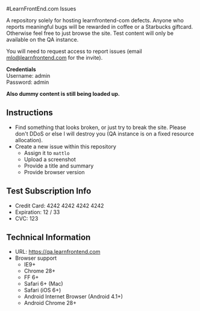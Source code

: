 #LearnFrontEnd.com Issues

A repository solely for hosting learnfrontend-com defects. Anyone who reports meaningful bugs will be rewarded in coffee or a Starbucks giftcard. Otherwise feel free to just browse the site. Test content will only be available on the QA instance.

You will need to request access to report issues (email mlo@learnfrontend.com for the invite).

**Credentials**   
Username: admin   
Password: admin   

**Also dummy content is still being loaded up.**

## Instructions
- Find something that looks broken, or just try to break the site. Please don't DDoS or else I will destroy you (QA instance is on a fixed resource allocation).
- Create a new issue within this repository
  - Assign it to `mattlo`
  - Upload a screenshot
  - Provide a title and summary
  - Provide browser version

## Test Subscription Info
- Credit Card: 4242 4242 4242 4242
- Expiration: 12 / 33
- CVC: 123

## Technical Information
- URL: https://qa.learnfrontend.com
- Browser support
  - IE9+
  - Chrome 28+
  - FF 6+
  - Safari 6+ (Mac)
  - Safari (iOS 6+)
  - Android Internet Browser (Android 4.1+)
  - Android Chrome 28+
